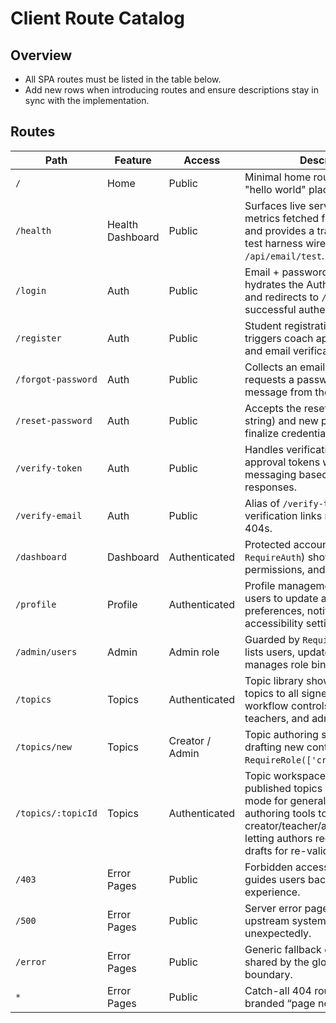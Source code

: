 # Client Route Catalog

## Overview
- All SPA routes must be listed in the table below.
- Add new rows when introducing routes and ensure descriptions stay in sync with the implementation.

## Routes
| Path | Feature | Access | Description |
| --- | --- | --- | --- |
| `/` | Home | Public | Minimal home route rendering the "hello world" placeholder content. |
| `/health` | Health Dashboard | Public | Surfaces live service health metrics fetched from `/api/health` and provides a transactional email test harness wired to `/api/email/test`. |
| `/login` | Auth | Public | Email + password login form that hydrates the AuthProvider context and redirects to `/dashboard` after successful authentication. |
| `/register` | Auth | Public | Student registration form that triggers coach approval for minors and email verification workflows. |
| `/forgot-password` | Auth | Public | Collects an email address and requests a password reset message from the backend. |
| `/reset-password` | Auth | Public | Accepts the reset token (via query string) and new password to finalize credential recovery. |
| `/verify-token` | Auth | Public | Handles verification and coach approval tokens with contextual messaging based on API responses. |
| `/verify-email` | Auth | Public | Alias of `/verify-token` so emailed verification links resolve without 404s. |
| `/dashboard` | Dashboard | Authenticated | Protected account hub (via `RequireAuth`) showing RBAC roles, permissions, and session controls. |
| `/profile` | Profile | Authenticated | Profile management hub enabling users to update avatars, preferences, notifications, and accessibility settings. |
| `/admin/users` | Admin | Admin role | Guarded by `RequireRole('admin')`; lists users, updates statuses, and manages role bindings. |
| `/topics` | Topics | Authenticated | Topic library showing published topics to all signed-in users with workflow controls for creators, teachers, and admins. |
| `/topics/new` | Topics | Creator / Admin | Topic authoring surface for drafting new content guarded by `RequireRole(['creator','admin'])`. |
| `/topics/:topicId` | Topics | Authenticated | Topic workspace rendering published topics in read-only mode for general users, exposing authoring tools to creator/teacher/admin roles, and letting authors reopen published drafts for re-validation. |
| `/403` | Error Pages | Public | Forbidden access screen that guides users back to the home experience. |
| `/500` | Error Pages | Public | Server error page surfaced when upstream systems fail unexpectedly. |
| `/error` | Error Pages | Public | Generic fallback error experience shared by the global error boundary. |
| `*` | Error Pages | Public | Catch-all 404 route rendering the branded “page not found” state. |
